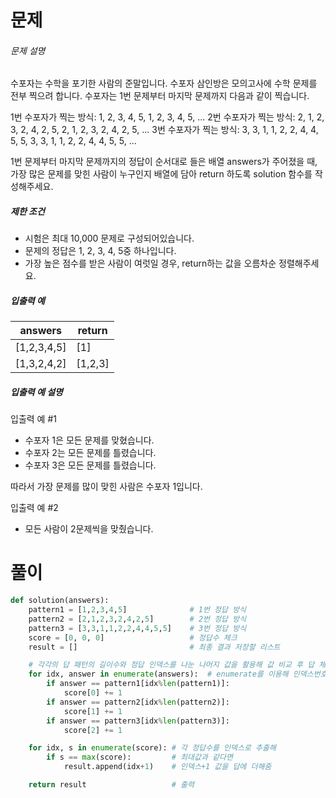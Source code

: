 # 문제

###### 문제 설명

수포자는 수학을 포기한 사람의 준말입니다. 수포자 삼인방은 모의고사에 수학 문제를 전부 찍으려 합니다. 수포자는 1번 문제부터 마지막 문제까지 다음과 같이 찍습니다.

1번 수포자가 찍는 방식: 1, 2, 3, 4, 5, 1, 2, 3, 4, 5, ...
2번 수포자가 찍는 방식: 2, 1, 2, 3, 2, 4, 2, 5, 2, 1, 2, 3, 2, 4, 2, 5, ...
3번 수포자가 찍는 방식: 3, 3, 1, 1, 2, 2, 4, 4, 5, 5, 3, 3, 1, 1, 2, 2, 4, 4, 5, 5, ...

1번 문제부터 마지막 문제까지의 정답이 순서대로 들은 배열 answers가 주어졌을 때, 가장 많은 문제를 맞힌 사람이 누구인지 배열에 담아 return 하도록 solution 함수를 작성해주세요.

##### 제한 조건

- 시험은 최대 10,000 문제로 구성되어있습니다.
- 문제의 정답은 1, 2, 3, 4, 5중 하나입니다.
- 가장 높은 점수를 받은 사람이 여럿일 경우, return하는 값을 오름차순 정렬해주세요.

##### 입출력 예

| answers     | return  |
| ----------- | ------- |
| [1,2,3,4,5] | [1]     |
| [1,3,2,4,2] | [1,2,3] |

##### 입출력 예 설명

입출력 예 #1

- 수포자 1은 모든 문제를 맞혔습니다.
- 수포자 2는 모든 문제를 틀렸습니다.
- 수포자 3은 모든 문제를 틀렸습니다.

따라서 가장 문제를 많이 맞힌 사람은 수포자 1입니다.

입출력 예 #2

- 모든 사람이 2문제씩을 맞췄습니다.



# 풀이

```python
def solution(answers):
    pattern1 = [1,2,3,4,5]				# 1번 정답 방식
    pattern2 = [2,1,2,3,2,4,2,5]		# 2번 정답 방식
    pattern3 = [3,3,1,1,2,2,4,4,5,5]	# 3번 정답 방식
    score = [0, 0, 0]					# 정답수 체크
    result = []							# 최종 결과 저장할 리스트

    # 각각의 답 패턴의 길이수와 정답 인덱스를 나눈 나머지 값을 활용해 값 비교 후 답 체크
    for idx, answer in enumerate(answers):	# enumerate를 이용해 인덱스번호와 값 으로 추출
        if answer == pattern1[idx%len(pattern1)]:	
            score[0] += 1
        if answer == pattern2[idx%len(pattern2)]:
            score[1] += 1
        if answer == pattern3[idx%len(pattern3)]:
            score[2] += 1

    for idx, s in enumerate(score):	# 각 정답수를 인덱스로 추출해
        if s == max(score): 		# 최대값과 같다면
            result.append(idx+1)	# 인덱스+1 값을 답에 더해줌

    return result					# 출력
```

